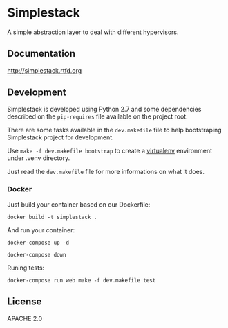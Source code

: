 # Simplestack

A simple abstraction layer to deal with different hypervisors.


## Documentation

http://simplestack.rtfd.org


## Development

Simplestack is developed using Python 2.7 and some dependencies described on
the `pip-requires` file available on the project root.

There are some tasks available in the `dev.makefile` file to help bootstraping
Simplestack project for development.

Use `make -f dev.makefile bootstrap` to create a
[virtualenv](http://pypi.python.org/pypi/virtualenv) environment under .venv
directory.

Just read the `dev.makefile` file for more informations on what it does.

### Docker

Just build your container based on our Dockerfile:

    docker build -t simplestack .

And run your container:

    docker-compose up -d

    docker-compose down

Runing tests:

    docker-compose run web make -f dev.makefile test


## License

APACHE 2.0
